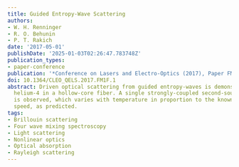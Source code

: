 ```yaml
---
title: Guided Entropy-Wave Scattering
authors:
- W. H. Renninger
- R. O. Behunin
- P. T. Rakich
date: '2017-05-01'
publishDate: '2025-01-03T02:26:47.783748Z'
publication_types:
- paper-conference
publication: '*Conference on Lasers and Electro-Optics (2017), Paper FM1F.1*'
doi: 10.1364/CLEO_QELS.2017.FM1F.1
abstract: Driven optical scattering from guided entropy-waves is demonstrated in superfluid
  helium-4 in a hollow-core fiber. A single strongly-coupled second-sound resonance
  is observed, which varies with temperature in proportion to the known second-sound
  speed, as predicted.
tags:
- Brillouin scattering
- Four wave mixing spectroscopy
- Light scattering
- Nonlinear optics
- Optical absorption
- Rayleigh scattering
---
```

